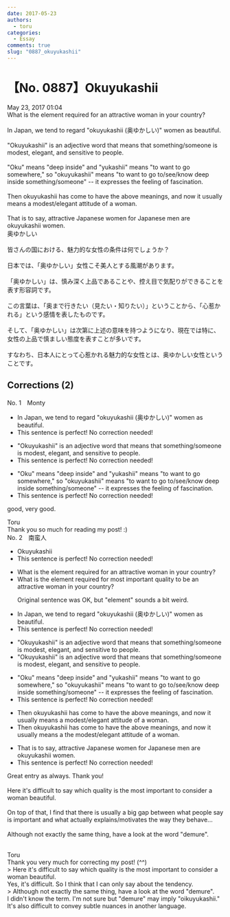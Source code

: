 ```yaml
---
date: 2017-05-23
authors:
  - toru
categories:
  - Essay
comments: true
slug: "0887_okuyukashii"
---
```


# 【No. 0887】Okuyukashii
<div class="date">May 23, 2017 01:04</div>
<div id="post"><div id="body_show_ori">
What is the element required for an attractive woman in your country?<br/><br/>In Japan, we tend to regard "okuyukashii (奥ゆかしい)" women as beautiful.<br/><br/>"Okuyukashii" is an adjective word that means that something/someone is modest, elegant, and sensitive to people.<br/><br/>"Oku" means "deep inside" and "yukashii" means "to want to go somewhere," so "okuyukashii" means "to want to go to/see/know deep inside something/someone" -- it expresses the feeling of fascination.<br/><br/>Then okuyukashii has come to have the above meanings, and now it usually means a modest/elegant attitude of a woman.<br/><br/>That is to say, attractive Japanese women for Japanese men are okuyukashii women.
</div></div>

<!-- more -->

<div id="post_ja"><div id="body_show_mo">
奥ゆかしい<br/><br/>皆さんの国における、魅力的な女性の条件は何でしょうか？<br/><br/>日本では、「奥ゆかしい」女性こそ美人とする風潮があります。<br/><br/>「奥ゆかしい」は、慎み深く上品であることや、控え目で気配りができることを表す形容詞です。<br/><br/>この言葉は、「奥まで行きたい（見たい・知りたい）」ということから、「心惹かれる」という感情を表したものです。<br/><br/>そして、「奥ゆかしい」は次第に上述の意味を持つようになり、現在では特に、女性の上品で慎ましい態度を表すことが多いです。<br/><br/>すなわち、日本人にとって心惹かれる魅力的な女性とは、奥ゆかしい女性ということです。
</div></div>

## Corrections (2)
<div id="block"><div class="first_name"> No. 1　<span class="just_name">Monty</span></div><div id="block2">
<ul class="correction_field">
<li class="incorrect">In Japan, we tend to regard "okuyukashii (奥ゆかしい)" women as beautiful.</li>
<li class="corrected perfect">This sentence is perfect! No correction needed!</li>
</ul>
<ul class="correction_field">
<li class="incorrect">"Okuyukashii" is an adjective word that means that something/someone is modest, elegant, and sensitive to people.</li>
<li class="corrected perfect">This sentence is perfect! No correction needed!</li>
</ul>
<ul class="correction_field">
<li class="incorrect">"Oku" means "deep inside" and "yukashii" means "to want to go somewhere," so "okuyukashii" means "to want to go to/see/know deep inside something/someone" -- it expresses the feeling of fascination.</li>
<li class="corrected perfect">This sentence is perfect! No correction needed!</li>
</ul>
<p class="comment_small">
 good, very good.
</p>

</div><div class="name"><span class="just_name">Toru</span><br>
Thank you so much for reading my post! :)
</div>
</div>
<div id="block"><div class="first_name"> No. 2　<span class="just_name">南蛮人</span></div><div id="block2">
<ul class="correction_field">
<li class="incorrect">Okuyukashii</li>
<li class="corrected perfect">This sentence is perfect! No correction needed!</li>
</ul>
<ul class="correction_field">
<li class="incorrect">What is the element required for an attractive woman in your country?</li>
<li class="corrected correct">
What is the <span class="sline"><span class="f_gray">element required for</span></span> <span class="f_gray">most important quality to be</span> an attractive woman in your country?
<p class="correction_comment">Original sentence was OK, but "element" sounds a bit weird.</p>
</li>
</ul>
<ul class="correction_field">
<li class="incorrect">In Japan, we tend to regard "okuyukashii (奥ゆかしい)" women as beautiful.</li>
<li class="corrected perfect">This sentence is perfect! No correction needed!</li>
</ul>
<ul class="correction_field">
<li class="incorrect">"Okuyukashii" is an adjective word that means that something/someone is modest, elegant, and sensitive to people.</li>
<li class="corrected correct">
"Okuyukashii" is an adjective <span class="sline"><span class="f_gray">word</span></span> that means that something/someone is modest, elegant, and sensitive to people.
</li>
</ul>
<ul class="correction_field">
<li class="incorrect">"Oku" means "deep inside" and "yukashii" means "to want to go somewhere," so "okuyukashii" means "to want to go to/see/know deep inside something/someone" -- it expresses the feeling of fascination.</li>
<li class="corrected perfect">This sentence is perfect! No correction needed!</li>
</ul>
<ul class="correction_field">
<li class="incorrect">Then okuyukashii has come to have the above meanings, and now it usually means a modest/elegant attitude of a woman.</li>
<li class="corrected correct">
Then okuyukashii has come to have the above meanings, and now it usually means <span class="sline"><span class="f_gray">a</span></span> <span class="f_gray">the</span> modest/elegant attitude of a woman.
</li>
</ul>
<ul class="correction_field">
<li class="incorrect">That is to say, attractive Japanese women for Japanese men are okuyukashii women.</li>
<li class="corrected perfect">This sentence is perfect! No correction needed!</li>
</ul>
<p class="comment_small">
 Great entry as always. Thank you!
 <br/>
 <br/>
 Here it's difficult to say which quality is the most important to consider a woman beautiful.
 <br/>
 <br/>
 On top of that, I find that there is usually a big gap between what people say is important and what actually explains/motivates the way they behave...
 <br/>
 <br/>
 Although not exactly the same thing, have a look at the word "demure".
 <br/>
 <br/>
</p>

</div><div class="name"><span class="just_name">Toru</span><br>
Thank you very much for correcting my post! (^^)<br/>&gt; Here it's difficult to say which quality is the most important to consider a woman beautiful.<br/>Yes, it's difficult. So I think that I can only say about the tendency.<br/>&gt; Although not exactly the same thing, have a look at the word "demure".<br/>I didn't know the term. I'm not sure but "demure" may imply "oikuyukashii." It's also difficult to convey subtle nuances in another language.
</div>
</div>
